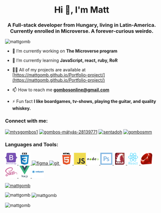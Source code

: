 <h1 align="center">Hi 👋, I'm Matt</h1>
<h3 align="center">A Full-stack developer from Hungary, living in Latin-America. <br> Currently enrolled in Microverse. A forever-curious weirdo.</h3>

<p align="left"> <img src="https://komarev.com/ghpvc/?username=mattgomb&label=views&color=0e75b6&style=plastic" alt="mattgomb" /> </p>

- 🔭 I’m currently working on **The Microverse program**

- 🌱 I’m currently learning **JavaScript, react, ruby, RoR**

- 👨‍💻 All of my projects are available at [https://mattgomb.github.io/Portfolio-project/](https://mattgomb.github.io/Portfolio-project/)

- 📫 How to reach me **gombosonline@gmail.com**

- ⚡ Fun fact **I like boardgames, tv-shows, playing the guitar, and quality whiskey.**

<h3 align="left">Connect with me:</h3>
<p align="left">
<a href="https://twitter.com/mtysgombos1" target="blank"><img align="center" src="https://raw.githubusercontent.com/rahuldkjain/github-profile-readme-generator/master/src/images/icons/Social/twitter.svg" alt="mtysgombos1" height="30" width="40" /></a>
<a href="https://linkedin.com/in/gombos-mátyás-28139771" target="blank"><img align="center" src="https://raw.githubusercontent.com/rahuldkjain/github-profile-readme-generator/master/src/images/icons/Social/linked-in-alt.svg" alt="gombos-mátyás-28139771" height="30" width="40" /></a>
<a href="https://fb.com/sentadoh" target="blank"><img align="center" src="https://raw.githubusercontent.com/rahuldkjain/github-profile-readme-generator/master/src/images/icons/Social/facebook.svg" alt="sentadoh" height="30" width="40" /></a>
<a href="https://www.hackerrank.com/gombosmm" target="blank"><img align="center" src="https://raw.githubusercontent.com/rahuldkjain/github-profile-readme-generator/master/src/images/icons/Social/hackerrank.svg" alt="gombosmm" height="30" width="40" /></a>
</p>

<h3 align="left">Languages and Tools:</h3>
<p align="left"> <a href="https://getbootstrap.com" target="_blank" rel="noreferrer"> <img src="https://raw.githubusercontent.com/devicons/devicon/master/icons/bootstrap/bootstrap-plain-wordmark.svg" alt="bootstrap" width="40" height="40"/> </a> <a href="https://www.w3schools.com/css/" target="_blank" rel="noreferrer"> <img src="https://raw.githubusercontent.com/devicons/devicon/master/icons/css3/css3-original-wordmark.svg" alt="css3" width="40" height="40"/> </a> <a href="https://www.figma.com/" target="_blank" rel="noreferrer"> <img src="https://www.vectorlogo.zone/logos/figma/figma-icon.svg" alt="figma" width="40" height="40"/> </a> <a href="https://git-scm.com/" target="_blank" rel="noreferrer"> <img src="https://www.vectorlogo.zone/logos/git-scm/git-scm-icon.svg" alt="git" width="40" height="40"/> </a> <a href="https://www.w3.org/html/" target="_blank" rel="noreferrer"> <img src="https://raw.githubusercontent.com/devicons/devicon/master/icons/html5/html5-original-wordmark.svg" alt="html5" width="40" height="40"/> </a> <a href="https://developer.mozilla.org/en-US/docs/Web/JavaScript" target="_blank" rel="noreferrer"> <img src="https://raw.githubusercontent.com/devicons/devicon/master/icons/javascript/javascript-original.svg" alt="javascript" width="40" height="40"/> </a> <a href="https://nodejs.org" target="_blank" rel="noreferrer"> <img src="https://raw.githubusercontent.com/devicons/devicon/master/icons/nodejs/nodejs-original-wordmark.svg" alt="nodejs" width="40" height="40"/> </a> <a href="https://www.photoshop.com/en" target="_blank" rel="noreferrer"> <img src="https://raw.githubusercontent.com/devicons/devicon/master/icons/photoshop/photoshop-line.svg" alt="photoshop" width="40" height="40"/> </a> <a href="https://rubyonrails.org" target="_blank" rel="noreferrer"> <img src="https://raw.githubusercontent.com/devicons/devicon/master/icons/rails/rails-original-wordmark.svg" alt="rails" width="40" height="40"/> </a> <a href="https://reactjs.org/" target="_blank" rel="noreferrer"> <img src="https://raw.githubusercontent.com/devicons/devicon/master/icons/react/react-original-wordmark.svg" alt="react" width="40" height="40"/> </a> <a href="https://www.ruby-lang.org/en/" target="_blank" rel="noreferrer"> <img src="https://raw.githubusercontent.com/devicons/devicon/master/icons/ruby/ruby-original.svg" alt="ruby" width="40" height="40"/> </a> <a href="https://sass-lang.com" target="_blank" rel="noreferrer"> <img src="https://raw.githubusercontent.com/devicons/devicon/master/icons/sass/sass-original.svg" alt="sass" width="40" height="40"/> </a> <a href="https://vuejs.org/" target="_blank" rel="noreferrer"> <img src="https://raw.githubusercontent.com/devicons/devicon/master/icons/vuejs/vuejs-original-wordmark.svg" alt="vuejs" width="40" height="40"/> </a> <a href="https://webpack.js.org" target="_blank" rel="noreferrer"> <img src="https://raw.githubusercontent.com/devicons/devicon/d00d0969292a6569d45b06d3f350f463a0107b0d/icons/webpack/webpack-original-wordmark.svg" alt="webpack" width="40" height="40"/> </a> </p>

<p></p>

<p align="left"> <a href="https://github.com/ryo-ma/github-profile-trophy"><img src="https://github-profile-trophy.vercel.app/?username=mattgomb" alt="mattgomb" /></a> </p>

<p><img align="left" src="https://github-readme-stats.vercel.app/api/top-langs?username=mattgomb&show_icons=true&title_color=2b4cb1&text_color=cb2115&bg_color=ffffff&hide_border=true&locale=en&layout=compact" alt="mattgomb" /></p>

<p></p>

<p>&nbsp;<img align="center" src="https://github-readme-stats.vercel.app/api?username=mattgomb&show_icons=true&title_color=cb2115&text_color=2b4cb1&bg_color=ffffff&hide_border=true&locale=en" alt="mattgomb" /></p>

<p><img align="center" src="https://github-readme-streak-stats.herokuapp.com/?user=mattgomb&theme=default" alt="mattgomb" /></p>
